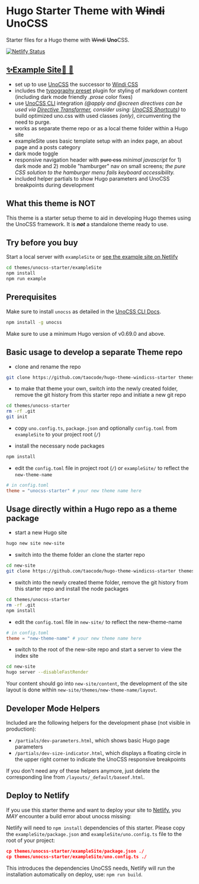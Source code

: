 # Hugo Starter Theme with ~~Windi~~ **Uno**CSS

Starter files for a Hugo theme with ~~Windi~~ **Uno**CSS.

[![Netlify Status](https://api.netlify.com/api/v1/badges/e4a560ce-4be2-41f6-ba0c-9b9d3adcbef4/deploy-status)](https://app.netlify.com/sites/hugo-theme-windicss-starter/deploys)

## [✨Example Site💨 🔗](https://hugo-theme-windicss-starter.netlify.app/)


- set up to use [UnoCSS](https://unocss.dev/) the successor to [Windi CSS](https://windicss.org)
- includes the [typography preset](https://unocss.dev/presets/typography) plugin for styling of markdown content (including dark mode friendly *.prose* color fixes)
- use [UnoCSS CLI](https://unocss.dev/integrations/cli) integration *(@apply and @screen directives can be used via [Directive Transformer](https://unocss.dev/transformers/directives), consider using: [UnoCSS Shortcuts](https://unocss.dev/config/shortcuts))* to build optimized uno.css with used classes *(only)*, circumventing the need to purge.
- works as separate theme repo or as a local theme folder within a Hugo site
- exampleSite uses basic template setup with an index page, an about page and a posts category
- dark mode toggle
- responsive navigation header with ~~pure css~~ *minimal javascript* for 1) dark mode and 2) mobile "hamburger" nav on small screens; *the pure CSS solution to the hamburger menu fails keyboard accessibility.*
- included helper partials to show Hugo parameters and UnoCSS breakpoints during development

## What this theme is NOT

This theme is a starter setup theme to aid in developing Hugo themes using the UnoCSS framework. It is ***not*** a standalone theme ready to use.

## Try before you buy

Start a local server with `exampleSite` or [see the example site on Netlify](https://hugo-theme-windicss-starter.netlify.app/)

```bash
cd themes/unocss-starter/exampleSite
npm install
npm run example
```

## Prerequisites

Make sure to install `unocss` as detailed in the [UnoCSS CLI Docs](https://unocss.dev/integrations/cli).

```bash
npm install -g unocss
```

Make sure to use a minimum Hugo version of v0.69.0 and above.

## Basic usage to develop a separate Theme repo

- clone and rename the repo

```bash
git clone https://github.com/taocode/hugo-theme-windicss-starter themes/unocss-starter
```

- to make that theme your own, switch into the newly created folder, remove the git history from this starter repo and initiate a new git repo

```bash
cd themes/unocss-starter
rm -rf .git
git init
```

- copy `uno.config.ts`, `package.json` and optionally `config.toml` from `exampleSite` to your project root (`/`)

- install the necessary node packages

```bash
npm install
```

- edit the `config.toml` file in project root (`/`) or `exampleSite/` to reflect the `new-theme-name`

```toml
# in config.toml
theme = "unocss-starter" # your new theme name here
```

## Usage directly within a Hugo repo as a theme package

- start a new Hugo site

```bash
hugo new site new-site
```

- switch into the theme folder an clone the starter repo

```bash
cd new-site
git clone https://github.com/taocode/hugo-theme-windicss-starter themes/unocss-starter
```

- switch into the newly created theme folder, remove the git history from this starter repo and install the node packages

```bash
cd themes/unocss-starter
rm -rf .git
npm install
```

- edit the `config.toml` file in `new-site/` to reflect the new-theme-name

```toml
# in config.toml
theme = "new-theme-name" # your new theme name here
```

- switch to the root of the new-site repo and start a server to view the index site

```bash
cd new-site
hugo server --disableFastRender
```

Your content should go into `new-site/content`, the development of the site layout is done within `new-site/themes/new-theme-name/layout`.

## Developer Mode Helpers

Included are the following helpers for the development phase (not visible in production):

- `/partials/dev-parameters.html`, which shows basic Hugo page parameters
- `/partials/dev-size-indicator.html`, which displays a floating circle in the upper right corner to indicate the UnoCSS responsive breakpoints

If you don't need any of these helpers anymore, just delete the corresponding line from `/layouts/_default/baseof.html`.

## Deploy to Netlify

If you use this starter theme and want to deploy your site to [Netlify](https://www.netlify.com/), you *MAY* encounter a build error about unocss missing:

Netlify will need to `npm install` dependencies of this starter. Please copy the `exampleSite/package.json` and `exampleSite/uno.config.ts` file to the root of your project:

```json
cp themes/unocss-starter/exampleSite/package.json ./
cp themes/unocss-starter/exampleSite/uno.config.ts ./
```

This introduces the dependencies UnoCSS needs, Netlify will run the installation automatically on deploy, use: `npm run build`.
